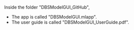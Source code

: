 Inside the folder "DBSModelGUI_GitHub",
- The app is called "DBSModelGUI.mlapp".
- The user guide is called "DBSModelGUI_UserGuide.pdf". 
